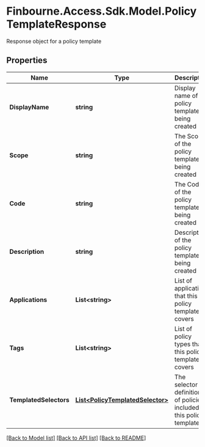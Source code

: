 # Finbourne.Access.Sdk.Model.PolicyTemplateResponse
Response object for a policy template

## Properties

Name | Type | Description | Notes
------------ | ------------- | ------------- | -------------
**DisplayName** | **string** | Display name of the policy template being created | [optional] 
**Scope** | **string** | The Scope of the policy template being created | [optional] 
**Code** | **string** | The Code of the policy template being created | [optional] 
**Description** | **string** | Description of the policy template being created | [optional] 
**Applications** | **List&lt;string&gt;** | List of applications that this policy template covers | [optional] 
**Tags** | **List&lt;string&gt;** | List of policy types that this policy template covers | [optional] 
**TemplatedSelectors** | [**List&lt;PolicyTemplatedSelector&gt;**](PolicyTemplatedSelector.md) | The selector definitions of policies included in this policy template | [optional] 

[[Back to Model list]](../README.md#documentation-for-models) [[Back to API list]](../README.md#documentation-for-api-endpoints) [[Back to README]](../README.md)

